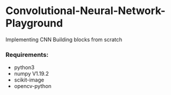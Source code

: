 # Convolutional-Neural-Network-Playground
Implementing CNN Building blocks from scratch

### Requirements:
* python3
* numpy V1.19.2
* scikit-image
* opencv-python

